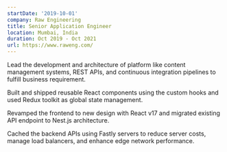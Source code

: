 ```yaml
---
startDate: '2019-10-01'
company: Raw Engineering
title: Senior Application Engineer
location: Mumbai, India
duration: Oct 2019 - Oct 2021
url: https://www.raweng.com/
---
```


Lead the development and architecture of platform like content management systems, REST APIs, and continuous integration pipelines to fulfill business requirement.

Built and shipped reusable React components using the custom hooks and used Redux toolkit as global state management.

Revamped the frontend to new design with React v17 and migrated existing API endpoint to Nest.js architecture.

Cached the backend APIs using Fastly servers to reduce server costs, manage load balancers, and enhance edge network performance.